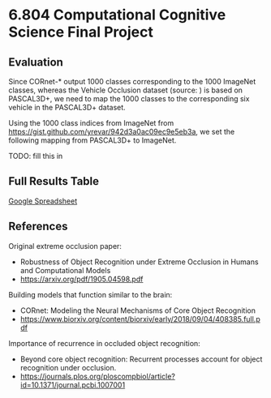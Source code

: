 # 6.804 Computational Cognitive Science Final Project

## Evaluation

Since CORnet-\* output 1000 classes corresponding to the 1000 ImageNet classes,
whereas the Vehicle Occlusion dataset (source: ) is based on PASCAL3D+, we need
to map the 1000 classes to the corresponding six vehicle in the PASCAL3D+ dataset.

Using the 1000 class indices from ImageNet from https://gist.github.com/yrevar/942d3a0ac09ec9e5eb3a, we set the following mapping from PASCAL3D+ to ImageNet.

TODO: fill this in


## Full Results Table
[Google Spreadsheet](https://docs.google.com/spreadsheets/d/13VjbdYXUjUhV2AyOJgG_51JUfOKifh1TPOIDbGhOyrc/edit?usp=sharing)

## References

Original extreme occlusion paper:
* Robustness of Object Recognition under Extreme Occlusion in Humans and Computational Models
* https://arxiv.org/pdf/1905.04598.pdf

Building models that function similar to the brain:
* CORnet: Modeling the Neural Mechanisms of Core Object Recognition
* https://www.biorxiv.org/content/biorxiv/early/2018/09/04/408385.full.pdf

Importance of recurrence in occluded object recognition:
* Beyond core object recognition: Recurrent processes account for object recognition under occlusion.
* https://journals.plos.org/ploscompbiol/article?id=10.1371/journal.pcbi.1007001


